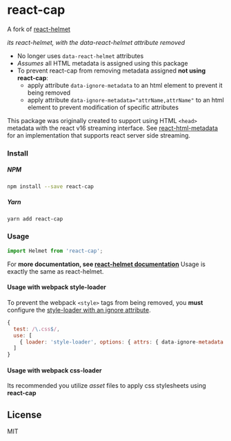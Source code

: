 # react-cap

A fork of [react-helmet](https://github.com/nfl/react-helmet)

_its react-helmet, with the data-react-helmet attribute removed_

  * No longer uses `data-react-helmet` attributes
  * _Assumes_ all HTML metadata is assigned using this package
  * To prevent react-cap from removing metadata assigned **not using react-cap**:
    * apply attribute `data-ignore-metadata` to an html element to prevent it being removed
    * apply attribute `data-ignore-metadata="attrName,attrName"` to an html element to prevent modification of specific attributes

This package was originally created to support using HTML `<head>` metadata with the react v16 streaming interface.
See [react-html-metadata](https://github.com/adam-26/react-html-metadata) for an implementation that supports react server side streaming.

### Install

##### NPM
```sh
npm install --save react-cap
```

##### Yarn
```sh
yarn add react-cap
```

### Usage

```js
import Helmet from 'react-cap';
```

For **more documentation, see [react-helmet documentation](https://github.com/nfl/react-helmet)**
Usage is exactly the same as react-helmet.

#### Usage with webpack style-loader

To prevent the webpack `<style>` tags from being removed, you **must** configure
the [style-loader with an ignore attribute](https://github.com/webpack-contrib/style-loader#attrs).

```js
{
  test: /\.css$/,
  use: [
    { loader: 'style-loader', options: { attrs: { data-ignore-metadata: true } } }
  ]
}
```

#### Usage with webpack css-loader

Its recommended you utilize _asset_ files to apply css stylesheets using **react-cap**

## License
MIT
